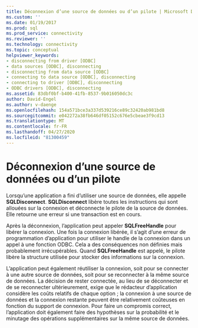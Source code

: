 ```yaml
---
title: Déconnexion d’une source de données ou d’un pilote | Microsoft Docs
ms.custom: ''
ms.date: 01/19/2017
ms.prod: sql
ms.prod_service: connectivity
ms.reviewer: ''
ms.technology: connectivity
ms.topic: conceptual
helpviewer_keywords:
- disconnecting from driver [ODBC]
- data sources [ODBC], disconnecting
- disconnecting from data source [ODBC]
- connecting to data source [ODBC], disconnecting
- connecting to driver [ODBC], disconnecting
- ODBC drivers [ODBC], disconnecting
ms.assetid: 83dbf0bf-b400-41fb-8537-9b016050dc3c
author: David-Engel
ms.author: v-daenge
ms.openlocfilehash: 154a571bce3a337d539216ce89c32420ab981bd8
ms.sourcegitcommit: e042272a38fb646df05152c676e5cbeae3f9cd13
ms.translationtype: MT
ms.contentlocale: fr-FR
ms.lasthandoff: 04/27/2020
ms.locfileid: "81300459"
---
```

# <a name="disconnecting-from-a-data-source-or-driver"></a>Déconnexion d’une source de données ou d’un pilote
Lorsqu’une application a fini d’utiliser une source de données, elle appelle **SQLDisconnect**. **SQLDisconnect** libère toutes les instructions qui sont allouées sur la connexion et déconnecte le pilote de la source de données. Elle retourne une erreur si une transaction est en cours.  
  
 Après la déconnexion, l’application peut appeler **SQLFreeHandle** pour libérer la connexion. Une fois la connexion libérée, il s’agit d’une erreur de programmation d’application pour utiliser le handle de la connexion dans un appel à une fonction ODBC. Cela a des conséquences non définies mais probablement irrécupérables. Quand **SQLFreeHandle** est appelé, le pilote libère la structure utilisée pour stocker des informations sur la connexion.  
  
 L’application peut également réutiliser la connexion, soit pour se connecter à une autre source de données, soit pour se reconnecter à la même source de données. La décision de rester connectée, au lieu de se déconnecter et de se reconnecter ultérieurement, exige que le rédacteur d’application considère les coûts relatifs de chaque option ; la connexion à une source de données et la connexion restante peuvent être relativement coûteuses en fonction du support de connexion. Pour faire un compromis correct, l’application doit également faire des hypothèses sur la probabilité et le minutage des opérations supplémentaires sur la même source de données.
